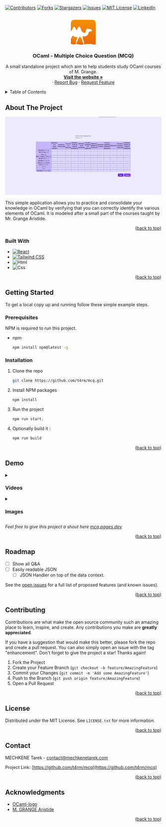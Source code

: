 <!-- Improved compatibility of back to top link: See: https://github.com/othneildrew/Best-README-Template/pull/73 -->
<a name="readme-top"></a>
<!--
*** Thanks for checking out the Best-README-Template. If you have a suggestion
*** that would make this better, please fork the repo and create a pull request
*** or simply open an issue with the tag "enhancement".
*** Don't forget to give the project a star!
*** Thanks again! Now go create something AMAZING! :D
-->



<!-- PROJECT SHIELDS -->
<!--
*** I'm using markdown "reference style" links for readability.
*** Reference links are enclosed in brackets [ ] instead of parentheses ( ).
*** See the bottom of this document for the declaration of the reference variables
*** for contributors-url, forks-url, etc. This is an optional, concise syntax you may use.
*** https://www.markdownguide.org/basic-syntax/#reference-style-links
-->
[![Contributors][contributors-shield]][contributors-url]
[![Forks][forks-shield]][forks-url]
[![Stargazers][stars-shield]][stars-url]
[![Issues][issues-shield]][issues-url]
[![MIT License][license-shield]][license-url]
[![LinkedIn][linkedin-shield]][linkedin-url]



<!-- PROJECT LOGO -->
<br />
<div align="center">
  <a href="https://github.com/t4rm/mcq">
    <img src="/public/images/icon.png" alt="Logo" width="80" height="80">
  </a>

<h3 align="center">OCaml - Multiple Choice Question (MCQ)</h3>

  <p align="center">
    A small standalone project which aim to help students study OCaml courses of M. Grange.
    <br />
    <a href="https://mcq.pages.dev"><strong>Visit the website »</strong></a>
    <br />
    ·
    <a href="https://github.com/t4rm/mcq/issues">Report Bug</a>
    ·
    <a href="https://github.com/t4rm/mcq/issues">Request Feature</a>
  </p>
</div>



<!-- TABLE OF CONTENTS -->
<details>
  <summary>Table of Contents</summary>
  <ol>
    <li>
      <a href="#about-the-project">About The Project</a>
      <ul>
        <li><a href="#built-with">Built With</a></li>
      </ul>
    </li>
    <li>
      <a href="#getting-started">Getting Started</a>
      <ul>
        <li><a href="#prerequisites">Prerequisites</a></li>
        <li><a href="#installation">Installation</a></li>
      </ul>
    </li>
    <li><a href="#usage">Usage</a></li>
    <li><a href="#roadmap">Roadmap</a></li>
    <li><a href="#contributing">Contributing</a></li>
    <li><a href="#license">License</a></li>
    <li><a href="#contact">Contact</a></li>
    <li><a href="#acknowledgments">Acknowledgments</a></li>
  </ol>
</details>



<!-- ABOUT THE PROJECT -->
## About The Project

[![OCaml Multiple Choice Question - OCAML MCQ][product-screenshot]](https://mcq.pages.dev)

This simple application allows you to practice and consolidate your knowledge in OCaml by verifying that you can correctly identify the various elements of OCaml. It is modeled after a small part of the courses taught by Mr. Grange Aristide.

<p align="right">(<a href="#readme-top">back to top</a>)</p>



### Built With

* [![React][React.js]][React-url]
* [![Tailwind CSS][Tailwind]][Tailwind-url]
* ![Html][Html5]
* ![Css][Css3]


<p align="right">(<a href="#readme-top">back to top</a>)</p>



<!-- GETTING STARTED -->
## Getting Started

To get a local copy up and running follow these simple example steps.

### Prerequisites

NPM is required to run this project.
* npm
  ```sh
  npm install npm@latest -g
  ```

### Installation

1. Clone the repo
   ```sh
   git clone https://github.com/t4rm/mcq.git
   ```
2. Install NPM packages
   ```sh
   npm install
   ```
3. Run the project
   ```js
   npm run start;
   ```
4. Optionally build it :
   ```js
   npm run build
   ```


<p align="right">(<a href="#readme-top">back to top</a>)</p>



<!-- USAGE EXAMPLES -->
<!-- USAGE EXAMPLES -->
## Demo

<details>
<summary><h3>Videos </h3></summary>

WIP
  

</details>

<details>
<summary><h3>Images </h3></summary>

WIP




</details>

_Feel free to give this project a shout here [mcq.pages.dev](https://mcq.pages.dev)_

<p align="right">(<a href="#readme-top">back to top</a>)</p>



<!-- ROADMAP -->
## Roadmap

- [ ] Show all Q&A
- [ ] Easily readable JSON
    - [ ] JSON Handler on top of the data context.

See the [open issues](https://github.com/t4rm/mcq/issues) for a full list of proposed features (and known issues).

<p align="right">(<a href="#readme-top">back to top</a>)</p>



<!-- CONTRIBUTING -->
## Contributing

Contributions are what make the open source community such an amazing place to learn, inspire, and create. Any contributions you make are **greatly appreciated**.

If you have a suggestion that would make this better, please fork the repo and create a pull request. You can also simply open an issue with the tag "enhancement".
Don't forget to give the project a star! Thanks again!

1. Fork the Project
2. Create your Feature Branch (`git checkout -b feature/AmazingFeature`)
3. Commit your Changes (`git commit -m 'Add some AmazingFeature'`)
4. Push to the Branch (`git push origin feature/AmazingFeature`)
5. Open a Pull Request

<p align="right">(<a href="#readme-top">back to top</a>)</p>



<!-- LICENSE -->
## License

Distributed under the MIT License. See `LICENSE.txt` for more information.

<p align="right">(<a href="#readme-top">back to top</a>)</p>



<!-- CONTACT -->
## Contact

MECHKENE Tarek - contact@mechkenetarek.com

Project Link: [https://github.com/t4rm/mcq](https://github.com/t4rm/mcq)

<p align="right">(<a href="#readme-top">back to top</a>)</p>



<!-- ACKNOWLEDGMENTS -->
## Acknowledgments

* [OCaml-logo](https://github.com/ocaml/ocaml-logo/tree/master)
* [M. GRANGE Aristide](https://dblp.org/pid/58/6090.html)

<p align="right">(<a href="#readme-top">back to top</a>)</p>



<!-- MARKDOWN LINKS & IMAGES -->
<!-- https://www.markdownguide.org/basic-syntax/#reference-style-links -->
[contributors-shield]: https://img.shields.io/github/contributors/t4rm/mcq.svg?style=for-the-badge
[contributors-url]: https://github.com/t4rm/mcq/graphs/contributors
[forks-shield]: https://img.shields.io/github/forks/t4rm/mcq.svg?style=for-the-badge
[forks-url]: https://github.com/t4rm/mcq/network/members
[stars-shield]: https://img.shields.io/github/stars/t4rm/mcq.svg?style=for-the-badge
[stars-url]: https://github.com/t4rm/mcq/stargazers
[issues-shield]: https://img.shields.io/github/issues/t4rm/mcq.svg?style=for-the-badge
[issues-url]: https://github.com/t4rm/mcq/issues
[license-shield]: https://img.shields.io/github/license/t4rm/mcq.svg?style=for-the-badge
[license-url]: https://github.com/t4rm/mcq/blob/master/LICENSE.txt
[linkedin-shield]: https://img.shields.io/badge/-LinkedIn-black.svg?style=for-the-badge&logo=linkedin&colorB=555
[linkedin-url]: https://linkedin.com/in/tareek
[product-screenshot]: public/images/product_screenshot.png
[React.js]: https://img.shields.io/badge/React-20232A?style=for-the-badge&logo=react&logoColor=61DAFB
[React-url]: https://reactjs.org/
[Html5]: https://img.shields.io/badge/HTML-239120?style=for-the-badge&logo=html5&logoColor=white
[Css3]: https://img.shields.io/badge/css3-%231572B6.svg?style=for-the-badge&logo=css3&logoColor=white
[Tailwind]: https://img.shields.io/badge/Tailwind_CSS-38B2AC?style=for-the-badge&logo=tailwind-css&logoColor=white
[Tailwind-url]: https://tailwindcss.com/
